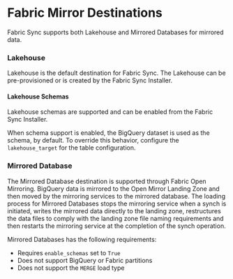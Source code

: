 # Fabric Mirror Destinations

Fabric Sync supports both Lakehouse and Mirrored Databases for mirrored data.

### Lakehouse
Lakehouse is the default destination for Fabric Sync. The Lakehouse can be pre-provisioned or is created by the Fabric Sync Installer.

#### Lakehouse Schemas
Lakehouse schemas are supported and can be enabled from the Fabric Sync Installer. 

When schema support is enabled, the BigQuery dataset is used as the schema, by default. To override this behavior, configure the <code>lakehouse_target</code> for the table configuration.

### Mirrored Database
The Mirrored Database destination is supported through Fabric Open Mirroring. BigQuery data is mirrored to the Open Mirror Landing Zone and then moved by the mirroring services to the mirrored database. The loading process for Mirrored Databases stops the mirroring service when a synch is initiated, writes the mirrored data directly to the landing zone, restructures the data files to comply with the landing zone file naming requirements and then restarts the mirroring service at the completion of the synch operation.

Mirrored Databases has the following requirements:
- Requires <code>enable_schemas</code> set to <code>True</code>
- Does not support BigQuery or Fabric partitions
- Does not support the <code>MERGE</code> load type
